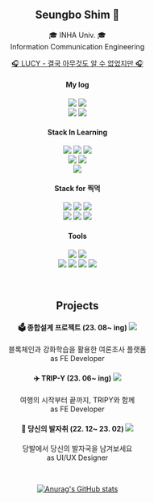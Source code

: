 <div align=center>
  
## Seungbo Shim 🫠
🎓 INHA Univ. 🎓 </br>
Information Communication Engineering </br>

<a href="https://www.youtube.com/watch?v=GPXx-VVked8">🎧 LUCY - 결국 아무것도 알 수 없었지만 🎧</a></br>

#### My log
<a href="https://velog.io/@seungboshim"> <img src="https://img.shields.io/badge/Velog-20C997?style=flat&logo=Velog&logoColor=white"/></a>
<a href="https://pedaltodamedal.tistory.com/"> <img src="https://img.shields.io/badge/Tistory-EB531F?style=flat&logo=Tistory&logoColor=white"/></a> </br>
<a href="https://www.instagram.com/sngbong__/"> <img src="https://img.shields.io/badge/sngbong__-E4405F?style=flat&logo=instagram&logoColor=white"/></a>
<a href="https://www.instagram.com/honbapshimmy/"> <img src="https://img.shields.io/badge/honbapshimmy-F27121?style=flat&logo=instagram&logoColor=white"/></a> </br>

#### Stack In Learning
<img src="https://img.shields.io/badge/TypeScript-3178C6?style=flat&logo=TypeScript&logoColor=white"/> <img src="https://img.shields.io/badge/Next.js-000000?style=flat&logo=Next.js&logoColor=white"/> <img src="https://img.shields.io/badge/tailwindcss-06B6D4?style=flat&logo=tailwindcss&logoColor=white"/> </br>
<img src="https://img.shields.io/badge/JavaScript-F7DF1E?style=flat&logo=JavaScript&logoColor=white"/> <img src="https://img.shields.io/badge/React-61DAFB?style=flat&logo=React&logoColor=white"/> </br>
<img src="https://img.shields.io/badge/C++-00599C?style=flat&logo=cplusplus&logoColor=white"/>

#### Stack for 찍먹
<img src="https://img.shields.io/badge/OpenCV-5C3EE8?style=flat&logo=OpenCV&logoColor=white"/> <img src="https://img.shields.io/badge/Redux-764ABC?style=flat&logo=redux&logoColor=white"/> <img src="https://img.shields.io/badge/MySQL-4479A1?style=flat&logo=MySQL&logoColor=white"/> </br>
<img src="https://img.shields.io/badge/mongodb-47A248?style=flat&logo=mongodb&logoColor=white"/> <img src="https://img.shields.io/badge/Linux-FCC624?style=flat&logo=Linux&logoColor=white"/> <img src="https://img.shields.io/badge/VirtualBox-183A61?style=flat&logo=virtualbox&logoColor=white"/> </br>

#### Tools
<img src="https://img.shields.io/badge/VS Code-007ACC?style=flat&logo=visualstudiocode&logoColor=white"/> <img src="https://img.shields.io/badge/Visual Studio-5C2D91?style=flat&logo=visualstudio&logoColor=white"/> </br>
<img src="https://img.shields.io/badge/figma-F24E1E?style=flat&logo=figma&logoColor=white"/> <img src="https://img.shields.io/badge/Photoshop-31A8FF?style=flat&logo=adobephotoshop&logoColor=white"/> <img src="https://img.shields.io/badge/Illustrator-FF9A00?style=flat&logo=adobeillustrator&logoColor=white"/> <img src="https://img.shields.io/badge/Premiere Pro-9999FF?style=flat&logo=adobepremierepro&logoColor=white"/> </br>

</br>


## Projects

#### 🗳️ 종합설계 프로젝트 (23. 08~ ing) <img src="https://img.shields.io/badge/WEB-61DAFB?style=flat"/>
블록체인과 강화학습을 활용한 여론조사 플랫폼 </br>
as FE Developer </br>

#### ✈️ TRIP-Y (23. 06~ ing) <img src="https://img.shields.io/badge/WEB-61DAFB?style=flat"/>
여행의 시작부터 끝까지, TRIPY와 함께 </br>
as FE Developer </br>

#### 👣 당신의 발자취 (22. 12~ 23. 02) <img src="https://img.shields.io/badge/ANDROID-3DDC84?style=flat"/>
당발에서 당신의 발자국을 남겨보세요 </br>
as UI/UX Designer </br> 

</br>

[![Anurag's GitHub stats](https://github-readme-stats.vercel.app/api?username=seungboshim&theme=vue&count_private=true&show_icons=true)](https://github.com/seungboshim/github-readme-stats)

</div>
